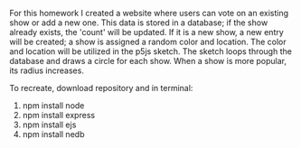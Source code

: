 For this homework I created a website where users can vote on an existing show or add a new one. This data is stored in a database; if the show already exists, the 'count' will be updated. If it is a new show, a new entry will be created; a show is assigned a random color and location. The color and location will be utilized in the p5js sketch. The sketch loops through the database and draws a circle for each show. When a show is more popular, its radius increases. 

To recreate, download repository and in terminal:
1. npm install node
2. npm install express
3. npm install ejs
4. npm install nedb
